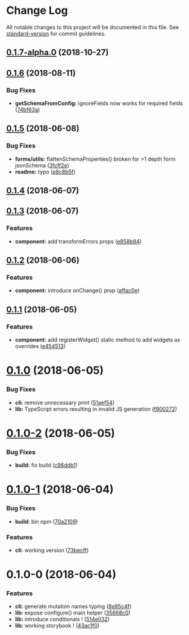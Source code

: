 # Change Log

All notable changes to this project will be documented in this file. See [standard-version](https://github.com/conventional-changelog/standard-version) for commit guidelines.

<a name="0.1.7-alpha.0"></a>
## [0.1.7-alpha.0](https://github.com/wittydeveloper/react-apollo-form/compare/v0.1.6...v0.1.7-alpha.0) (2018-10-27)



<a name="0.1.6"></a>
## [0.1.6](https://github.com/wittydeveloper/react-apollo-form/compare/v0.1.5...v0.1.6) (2018-08-11)


### Bug Fixes

* **getSchemaFromConfig:** ignoreFields now works for required fields ([74bf63a](https://github.com/wittydeveloper/react-apollo-form/commit/74bf63a))



<a name="0.1.5"></a>
## [0.1.5](https://github.com/wittydeveloper/react-apollo-form/compare/v0.1.4...v0.1.5) (2018-06-08)


### Bug Fixes

* **forms/utils:** flattenSchemaProperties() broken for >1 depth form jsonSchema ([3fcff2e](https://github.com/wittydeveloper/react-apollo-form/commit/3fcff2e))
* **readme:** typo ([e8c8b5f](https://github.com/wittydeveloper/react-apollo-form/commit/e8c8b5f))



<a name="0.1.4"></a>
## [0.1.4](https://github.com/wittydeveloper/react-apollo-form/compare/v0.1.3...v0.1.4) (2018-06-07)



<a name="0.1.3"></a>
## [0.1.3](https://github.com/wittydeveloper/react-apollo-form/compare/v0.1.2...v0.1.3) (2018-06-07)


### Features

* **component:** add transformErrors props ([e858b84](https://github.com/wittydeveloper/react-apollo-form/commit/e858b84))



<a name="0.1.2"></a>
## [0.1.2](https://github.com/wittydeveloper/react-apollo-form/compare/v0.1.1...v0.1.2) (2018-06-06)


### Features

* **component:** introduce onChange() prop ([affac0e](https://github.com/wittydeveloper/react-apollo-form/commit/affac0e))



<a name="0.1.1"></a>
## [0.1.1](https://github.com/wittydeveloper/react-apollo-form/compare/v0.1.0...v0.1.1) (2018-06-05)


### Features

* **component:** add registerWidget() static method to add widgets as overrides ([e454513](https://github.com/wittydeveloper/react-apollo-form/commit/e454513))



<a name="0.1.0"></a>
# [0.1.0](https://github.com/wittydeveloper/react-apollo-form/compare/v0.1.0-2...v0.1.0) (2018-06-05)


### Bug Fixes

* **cli:** remove unnecessary print ([51aef54](https://github.com/wittydeveloper/react-apollo-form/commit/51aef54))
* **lib:** TypeScript errors resulting in invalid JS generation ([f900272](https://github.com/wittydeveloper/react-apollo-form/commit/f900272))



<a name="0.1.0-2"></a>
# [0.1.0-2](https://github.com/wittydeveloper/react-apollo-form/compare/v0.1.0-1...v0.1.0-2) (2018-06-05)


### Bug Fixes

* **build:** fix build ([c96ddb1](https://github.com/wittydeveloper/react-apollo-form/commit/c96ddb1))



<a name="0.1.0-1"></a>
# [0.1.0-1](https://github.com/wittydeveloper/react-apollo-form/compare/v0.1.0-0...v0.1.0-1) (2018-06-04)


### Bug Fixes

* **build:** bin npm ([70a2109](https://github.com/wittydeveloper/react-apollo-form/commit/70a2109))


### Features

* **cli:** working version ([73becff](https://github.com/wittydeveloper/react-apollo-form/commit/73becff))



<a name="0.1.0-0"></a>
# 0.1.0-0 (2018-06-04)


### Features

* **cli:** generate mutation names typing ([8e85c4f](https://github.com/wittydeveloper/react-apollo-form/commit/8e85c4f))
* **lib:** expose configure() main helper ([35668c0](https://github.com/wittydeveloper/react-apollo-form/commit/35668c0))
* **lib:** introduce conditionals ! ([514e032](https://github.com/wittydeveloper/react-apollo-form/commit/514e032))
* **lib:** working storybook ! ([43ac1f0](https://github.com/wittydeveloper/react-apollo-form/commit/43ac1f0))
